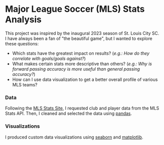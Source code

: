 # Major League Soccer (MLS) Stats Analysis
This project was inspired by the inaugural 2023 season of St. Louis City SC. I have always been a fan of "the beautiful game", but I wanted to explore these questions:
- Which stats have the greatest impact on results? (*e.g.: How do they correlate with goals/goals against?*)
- What makes certain stats more descriptive than others? (*e.g.: Why is forward passing accuracy is more useful than general passing accuracy?*)
- How can I use data visualization to get a better overall profile of various MLS teams?

### Data
Following the [MLS Stats Site](https://www.mlssoccer.com/stats/), I requested club and player data from the MLS Stats API. Then, I cleaned and selected the data using [pandas](https://pandas.pydata.org/).

### Visualizations
I produced custom data visualizations using [seaborn](https://seaborn.pydata.org/) and [matplotlib](https://matplotlib.org/).
